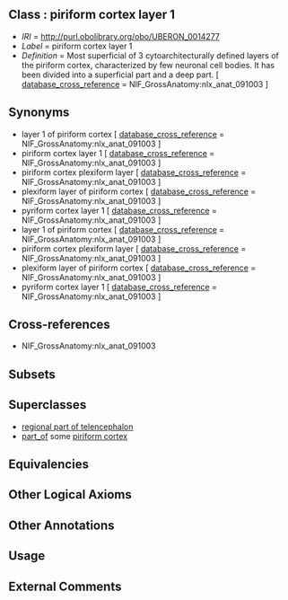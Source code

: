 
## Class : piriform cortex layer 1

 * *IRI* = http://purl.obolibrary.org/obo/UBERON_0014277
 * *Label* = piriform cortex layer 1
 * *Definition* = Most superficial of 3 cytoarchitecturally defined layers of the piriform cortex, characterized by few neuronal cell bodies. It has been divided into a superficial part and a deep part. [ [database_cross_reference](../../ef/oboInOwl#hasDbXref.md) = NIF_GrossAnatomy:nlx_anat_091003 ]

## Synonyms

 * layer 1 of piriform cortex [ [database_cross_reference](../../ef/oboInOwl#hasDbXref.md) = NIF_GrossAnatomy:nlx_anat_091003 ]
 * piriform cortex layer 1 [ [database_cross_reference](../../ef/oboInOwl#hasDbXref.md) = NIF_GrossAnatomy:nlx_anat_091003 ]
 * piriform cortex plexiform layer [ [database_cross_reference](../../ef/oboInOwl#hasDbXref.md) = NIF_GrossAnatomy:nlx_anat_091003 ]
 * plexiform layer of piriform cortex [ [database_cross_reference](../../ef/oboInOwl#hasDbXref.md) = NIF_GrossAnatomy:nlx_anat_091003 ]
 * pyriform cortex layer 1 [ [database_cross_reference](../../ef/oboInOwl#hasDbXref.md) = NIF_GrossAnatomy:nlx_anat_091003 ]
 * layer 1 of piriform cortex [ [database_cross_reference](../../ef/oboInOwl#hasDbXref.md) = NIF_GrossAnatomy:nlx_anat_091003 ]
 * piriform cortex plexiform layer [ [database_cross_reference](../../ef/oboInOwl#hasDbXref.md) = NIF_GrossAnatomy:nlx_anat_091003 ]
 * plexiform layer of piriform cortex [ [database_cross_reference](../../ef/oboInOwl#hasDbXref.md) = NIF_GrossAnatomy:nlx_anat_091003 ]
 * pyriform cortex layer 1 [ [database_cross_reference](../../ef/oboInOwl#hasDbXref.md) = NIF_GrossAnatomy:nlx_anat_091003 ]

## Cross-references

 * NIF_GrossAnatomy:nlx_anat_091003

## Subsets


## Superclasses

 * [regional part of telencephalon](../../UBERON/91/UBERON_0002791.md)
 * [part_of](../../BFO/50/BFO_0000050.md) some [piriform cortex](../../UBERON/25/UBERON_0004725.md)

## Equivalencies


## Other Logical Axioms


## Other Annotations


## Usage


## External Comments

